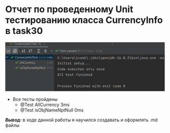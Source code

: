 # **Отчет по проведенному Unit тестированию класса CurrencyInfo в task30**
![img.png](img.png)

* Все тесты пройдены
  * @Test AllCurrency 3ms
  * @Test isObjNameNptNull 0ms
  
***Вывод:*** в ходе данной работы я научился создавать и оформлять .md файлы
  
